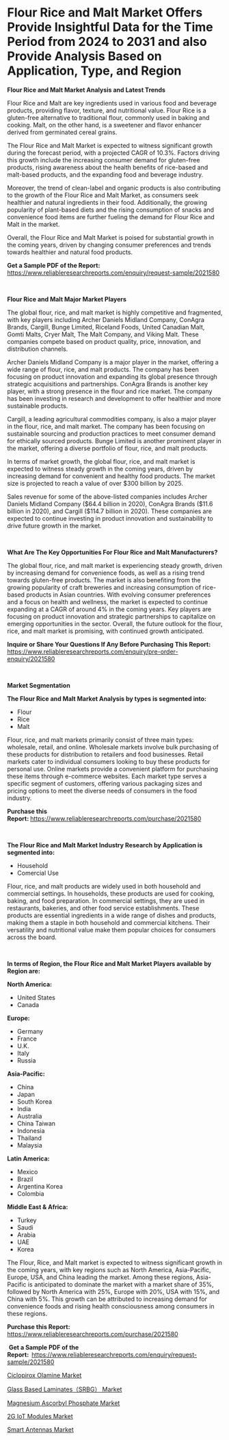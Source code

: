 <p><h1>Flour Rice and Malt Market Offers Provide Insightful Data for the Time Period from 2024 to 2031 and also Provide Analysis Based on Application, Type, and Region</h1></p><p><strong>Flour Rice and Malt Market Analysis and Latest Trends</strong></p>
<p><p>Flour Rice and Malt are key ingredients used in various food and beverage products, providing flavor, texture, and nutritional value. Flour Rice is a gluten-free alternative to traditional flour, commonly used in baking and cooking. Malt, on the other hand, is a sweetener and flavor enhancer derived from germinated cereal grains.</p><p>The Flour Rice and Malt Market is expected to witness significant growth during the forecast period, with a projected CAGR of 10.3%. Factors driving this growth include the increasing consumer demand for gluten-free products, rising awareness about the health benefits of rice-based and malt-based products, and the expanding food and beverage industry.</p><p>Moreover, the trend of clean-label and organic products is also contributing to the growth of the Flour Rice and Malt Market, as consumers seek healthier and natural ingredients in their food. Additionally, the growing popularity of plant-based diets and the rising consumption of snacks and convenience food items are further fueling the demand for Flour Rice and Malt in the market.</p><p>Overall, the Flour Rice and Malt Market is poised for substantial growth in the coming years, driven by changing consumer preferences and trends towards healthier and natural food products.</p></p>
<p><strong>Get a Sample PDF of the Report:&nbsp;</strong> <a href="https://www.reliableresearchreports.com/enquiry/request-sample/2021580">https://www.reliableresearchreports.com/enquiry/request-sample/2021580</a></p>
<p>&nbsp;</p>
<p><strong>Flour Rice and Malt Major Market Players</strong></p>
<p><p>The global flour, rice, and malt market is highly competitive and fragmented, with key players including Archer Daniels Midland Company, ConAgra Brands, Cargill, Bunge Limited, Riceland Foods, United Canadian Malt, Gomti Malts, Cryer Malt, The Malt Company, and Viking Malt. These companies compete based on product quality, price, innovation, and distribution channels.</p><p>Archer Daniels Midland Company is a major player in the market, offering a wide range of flour, rice, and malt products. The company has been focusing on product innovation and expanding its global presence through strategic acquisitions and partnerships. ConAgra Brands is another key player, with a strong presence in the flour and rice market. The company has been investing in research and development to offer healthier and more sustainable products.</p><p>Cargill, a leading agricultural commodities company, is also a major player in the flour, rice, and malt market. The company has been focusing on sustainable sourcing and production practices to meet consumer demand for ethically sourced products. Bunge Limited is another prominent player in the market, offering a diverse portfolio of flour, rice, and malt products.</p><p>In terms of market growth, the global flour, rice, and malt market is expected to witness steady growth in the coming years, driven by increasing demand for convenient and healthy food products. The market size is projected to reach a value of over $300 billion by 2025.</p><p>Sales revenue for some of the above-listed companies includes Archer Daniels Midland Company ($64.4 billion in 2020), ConAgra Brands ($11.6 billion in 2020), and Cargill ($114.7 billion in 2020). These companies are expected to continue investing in product innovation and sustainability to drive future growth in the market.</p></p>
<p>&nbsp;</p>
<p><strong>What Are The Key Opportunities For Flour Rice and Malt Manufacturers?</strong></p>
<p><p>The global flour, rice, and malt market is experiencing steady growth, driven by increasing demand for convenience foods, as well as a rising trend towards gluten-free products. The market is also benefiting from the growing popularity of craft breweries and increasing consumption of rice-based products in Asian countries. With evolving consumer preferences and a focus on health and wellness, the market is expected to continue expanding at a CAGR of around 4% in the coming years. Key players are focusing on product innovation and strategic partnerships to capitalize on emerging opportunities in the sector. Overall, the future outlook for the flour, rice, and malt market is promising, with continued growth anticipated.</p></p>
<p><strong>Inquire or Share Your Questions If Any Before Purchasing This Report:</strong> <a href="https://www.reliableresearchreports.com/enquiry/pre-order-enquiry/2021580">https://www.reliableresearchreports.com/enquiry/pre-order-enquiry/2021580</a></p>
<p>&nbsp;</p>
<p><strong>Market Segmentation</strong></p>
<p><strong>The Flour Rice and Malt Market Analysis by types is segmented into:</strong></p>
<p><ul><li>Flour</li><li>Rice</li><li>Malt</li></ul></p>
<p><p>Flour, rice, and malt markets primarily consist of three main types: wholesale, retail, and online. Wholesale markets involve bulk purchasing of these products for distribution to retailers and food businesses. Retail markets cater to individual consumers looking to buy these products for personal use. Online markets provide a convenient platform for purchasing these items through e-commerce websites. Each market type serves a specific segment of customers, offering various packaging sizes and pricing options to meet the diverse needs of consumers in the food industry.</p></p>
<p><strong>Purchase this Report:&nbsp;</strong><a href="https://www.reliableresearchreports.com/purchase/2021580">https://www.reliableresearchreports.com/purchase/2021580</a></p>
<p>&nbsp;</p>
<p><strong>The Flour Rice and Malt Market Industry Research by Application is segmented into:</strong></p>
<p><ul><li>Household</li><li>Comercial Use</li></ul></p>
<p><p>Flour, rice, and malt products are widely used in both household and commercial settings. In households, these products are used for cooking, baking, and food preparation. In commercial settings, they are used in restaurants, bakeries, and other food service establishments. These products are essential ingredients in a wide range of dishes and products, making them a staple in both household and commercial kitchens. Their versatility and nutritional value make them popular choices for consumers across the board.</p></p>
<p>&nbsp;</p>
<p><strong>In terms of Region, the Flour Rice and Malt Market Players available by Region are:</strong></p>
<p>
    <p> <strong> North America: </strong>
        <ul>
            <li>United States</li>
            <li>Canada</li>
        </ul>
        </p> 
    <p> <strong> Europe: </strong>
        <ul>
            <li>Germany</li>
            <li>France</li>
            <li>U.K.</li>
            <li>Italy</li>
            <li>Russia</li>
        </ul>
        </p> 
    <p> <strong> Asia-Pacific: </strong>
        <ul>
            <li>China</li>
            <li>Japan</li>
            <li>South Korea</li>
            <li>India</li>
            <li>Australia</li>
            <li>China Taiwan</li>
            <li>Indonesia</li>
            <li>Thailand</li>
            <li>Malaysia</li>
        </ul>
        </p> 
    <p> <strong> Latin America: </strong>
        <ul>
            <li>Mexico</li>
            <li>Brazil</li>
            <li>Argentina Korea</li>
            <li>Colombia</li>
        </ul>
        </p> 
    <p> <strong> Middle East & Africa: </strong>
        <ul>
            <li>Turkey</li>
            <li>Saudi</li>
            <li>Arabia</li>
            <li>UAE</li>
            <li>Korea</li>
        </ul>
    </p>
    </p>
<p><p>The Flour, Rice, and Malt market is expected to witness significant growth in the coming years, with key regions such as North America, Asia-Pacific, Europe, USA, and China leading the market. Among these regions, Asia-Pacific is anticipated to dominate the market with a market share of 35%, followed by North America with 25%, Europe with 20%, USA with 15%, and China with 5%. This growth can be attributed to increasing demand for convenience foods and rising health consciousness among consumers in these regions.</p></p>
<p><strong>Purchase this Report: </strong><a href="https://www.reliableresearchreports.com/purchase/2021580">https://www.reliableresearchreports.com/purchase/2021580</a></p>
<p>&nbsp;<strong>Get a Sample PDF of the Report:&nbsp;&nbsp;</strong><a href="https://www.reliableresearchreports.com/enquiry/request-sample/2021580">https://www.reliableresearchreports.com/enquiry/request-sample/2021580</a></p>
<p><strong></strong></p>
<p><p><a href="https://woozy-pyroraptor-a1f.notion.site/Ciclopirox-Olamine-Market-Research-Report-Forecasted-for-Period-from-2024-2031-by-Market-Type-Ma-101017a64e044aa4880a169fbbc88082">Ciclopirox Olamine Market</a></p><p><a href="https://github.com/lataunyatinikmelvin59ilbd0dv/Market-Research-Report-List-1/blob/main/glass-based-laminatessrbg-market.md">Glass Based Laminates（SRBG） Market</a></p><p><a href="https://rainy-horn-d69.notion.site/Magnesium-Ascorbyl-Phosphate-Market-Size-Global-Industry-Overview-Market-Segmentation-and-Forecast-1c55e9dc2cf1462d9791cb113fde8755">Magnesium Ascorbyl Phosphate Market</a></p><p><a href="https://view.publitas.com/reportprime-1/2g-iot-modules-market-a-comprehensive-report-of-its-market-share-growth-trends-2024-2031/">2G IoT Modules Market</a></p><p><a href="https://view.publitas.com/reportprime-1/smart-antennas-market-size-share-trends-analysis-report-by-material-by-type-by-end-user-by-region-and-segment-forecasts-2024-2031/">Smart Antennas Market</a></p></p>